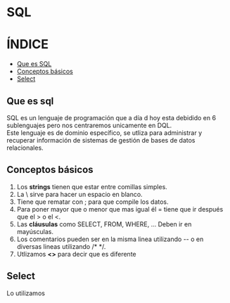 # SQL  
  
# ÍNDICE
- [Que es SQL](#Que-es-sql) 
- [Conceptos básicos](#Conceptos-básicos)  
- [Select](#Select)
## Que es sql  
SQL es un lenguaje de programación que a día d hoy esta debidido en 6 sublenguajes pero nos centraremos unicamente en DQL.  
Este lenguaje es de dominio específico, se utliza para administrar y recuperar información de sistemas de gestión de bases de datos relacionales.  
  
  ## Conceptos básicos  
  1. Los **strings** tienen que estar entre comillas simples.  
  2. La \ sirve para hacer un espacio en blanco.
  3. Tiene que rematar con ; para que compile los datos.  
  4. Para poner mayor que o menor que mas igual él = tiene que ir después que el > o el <.  
  5. Las **cláusulas** como SELECT, FROM, WHERE, ... Deben ir en mayúsculas.
  6. Los comentarios pueden ser en la misma linea utilizando -- o en diversas lineas utilizando /* */.
  7. Utlizamos **<>** para decir que es diferente
    
## Select
Lo utilizamos
  
